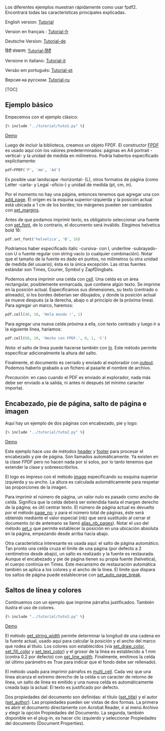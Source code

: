 ﻿Los diferentes ejemplos muestran rápidamente como usar fpdf2. Encontrará todas las características principales explicadas.

English version: [Tutorial](Tutorial.md)

Version en français : [Tutorial-fr](Tutorial-fr.md)

Deutsche Version: [Tutorial-de](Tutorial-de.md)

हिंदी संस्करण: [Tutorial-हिंदी](Tutorial-हिंदी.md)

Versione in italiano: [Tutorial-it](Tutorial-it.md)

Versão em português: [Tutorial-pt](Tutorial-pt.md)

Версия на русском: [Tutorial-ru](Tutorial-ru.md)

[TOC]

## Ejemplo básico ##

Empecemos con el ejemplo clásico: 

```python
{% include "../tutorial/tuto1.py" %}
```

[Demo](https://github.com/PyFPDF/fpdf2/raw/master/tutorial/tuto1.pdf)

Luego de incluir la biblioteca, creamos un objeto FPDF. El constructor [FPDF](fpdf/fpdf.html#fpdf.fpdf.FPDF) es usado aquí con los valores predeterminados: páginas en A4 portrait -vertical- y la unidad de medida en milímetros. Podría haberlos especificado explícitamente: 

```python
pdf=FPDF('P', 'mm', 'A4')
```

Es posible usar landscape -horizontal- (L), otros formatos de página (como Letter -carta- y Legal -oficio-) y unidad de medida (pt, cm, in). 

Por el momento no hay una página, entonces tenemos que agregar una con [add_page](fpdf/fpdf.html#fpdf.fpdf.FPDF.add_page). El origen es la esquina superior-izquierda y la posición actual está ubicada a 1 cm de los bordes; los márgenes pueden ser cambiados con [set_margins](fpdf/fpdf.html#fpdf.fpdf.FPDF.set_margins). 

Antes de que podamos imprimir texto, es obligatorio seleccionar una fuente con [set_font](fpdf/fpdf.html#fpdf.fpdf.FPDF.set_font), de lo contrario, el documento será inválido. Elegimos helvetica bold 16: 

```python
pdf.set_font('helvetica', 'B', 16)
```

Podríamos haber especificado italic -cursiva- con I, underline -subrayado- con U o fuente regular con string vacío (o cualquier combinación). Notar que el tamaño de la fuente es dado en puntos, no milímetros (u otra unidad de medida del usuario); ésta es la única excepción. Las otras fuentes estándar son Times, Courier, Symbol y ZapfDingbats. 

Podemos ahora imprimir una celda con [cell](fpdf/fpdf.html#fpdf.fpdf.FPDF.cell). Una celda es un área rectangular, posiblemente enmarcada, que contiene algún texto. Se imprime en la posición actual. Especificamos sus dimensiones, su texto (centrado o alineado), si los bordes deberían ser dibujados, y donde la posición actual se mueve después (a la derecha, abajo o al principio de la próxima linea). Para agregar un marco, haremos: 

```python
pdf.cell(40, 10, 'Hola mundo !', 1)
```

Para agregar una nueva celda próxima a ella, con texto centrado y luego ir a la siguiente línea, haríamos: 

```python
pdf.cell(60, 10, 'Hecho con FPDF.', 0, 1, 'C')
```

*Nota*: el salto de línea puede hacerse también con [ln](fpdf/fpdf.html#fpdf.fpdf.FPDF.ln). Este método permite especificar adicionalmente la altura del salto. 

Finalmente, el documento es cerrado y enviado al explorador con [output](fpdf/fpdf.html#fpdf.fpdf.FPDF.output). Podemos haberlo grabado a un fichero al pasarle el nombre de archivo. 

*Precaución*: en caso cuando el PDF es enviado al explorador, nada más debe ser enviado a la salida, ni antes ni después (el mínimo caracter importa). 


## Encabezado, pie de página, salto de página e imagen ##

Aquí hay un ejemplo de dos páginas con encabezado, pie y logo: 

```python
{% include "../tutorial/tuto2.py" %}
```
[Demo](https://github.com/PyFPDF/fpdf2/raw/master/tutorial/tuto2.pdf)

Este ejemplo hace uso de métodos  [header](fpdf/fpdf.html#fpdf.fpdf.FPDF.header) y  [footer](fpdf/fpdf.html#fpdf.fpdf.FPDF.footer) para procesar el encabezado y pie de página. Son llamados automáticamente. Ya existen en la clase FPDF pero no hacen nada por sí solos, por lo tanto tenemos que extender la clase y sobreescribirlos. 

El logo es impreso con el método [image](fpdf/fpdf.html#fpdf.fpdf.FPDF.image) especificando su esquina superior izquierda y su ancho. La altura es calculada automáticamente para respetar las proporciones de la imagen. 

Para imprimir el número de página, un valor nulo es pasado como ancho de celda. Significa que la celda deberá ser extendida hasta el margen derecho de la página; es útil centrar texto. El número de página actual es devuelto por el método [page_no](fpdf/fpdf.html#fpdf.fpdf.FPDF.page_no); y para el número total de páginas, éste será obtenido mediante el valor especial {nb} que será sustituido al cerrar el documento (si de antemano se llamó [alias_nb_pages](fpdf/fpdf.html#fpdf.fpdf.FPDF.alias_nb_pages)). 
Notar el uso del método [set_y](fpdf/fpdf.html#fpdf.fpdf.FPDF.set_y) que permite establecer la posición en una ubicación absoluta en la página, empezando desde arriba hacia abajo. 

Otra característica interesante es usada aquí: el salto de página automático. Tan pronto una celda cruza el límite de una página (por defecto a 2 centímetros desde abajo), un salto es realizado y la fuente es restaurada. Aunque el encabezado y pie de página tienen su propia fuente (helvetica), el cuerpo continúa en Times. Este mecanismo de restauración automática también se aplica a los colores y el ancho de la línea. El límite que dispara los saltos de página puede establecerse con [set_auto_page_break](fpdf/fpdf.html#fpdf.fpdf.FPDF.set_auto_page_break).


## Saltos de línea y colores ##

Continuemos con un ejemplo que imprime párrafos justificados. También ilustra el uso de colores.
```python
{% include "../tutorial/tuto3.py" %}
```
[Demo](https://github.com/PyFPDF/fpdf2/raw/master/tutorial/tuto3.pdf)

El método [get_string_width](fpdf/fpdf.html#fpdf.fpdf.FPDF.get_string_width) permite determinar la longitud de una cadena en la fuente actual, usado aquí para calcular la posición y el ancho del marco que rodea al título. Los colores son establecidos (vía [set_draw_color](fpdf/fpdf.html#fpdf.fpdf.FPDF.set_draw_color), [set_fill_color](fpdf/fpdf.html#fpdf.fpdf.FPDF.set_fill_color) y [set_text_color](fpdf/fpdf.html#fpdf.fpdf.FPDF.set_text_color)) y el grosor de la línea es establecido a 1 mm (contra 0.2 por defecto) con [set_line_width](fpdf/fpdf.html#fpdf.fpdf.FPDF.set_line_width). Finalmente, emitimos la celda (el último parámetro es True para indicar que el fondo debe ser rellenado). 

El método usado para imprimir párrafos es [multi_cell](fpdf/fpdf.html#fpdf.fpdf.FPDF.multi_cell). Cada vez que una línea alcanza el extremo derecho de la celda o un caracter de retorno de línea, un salto de línea es emitido y una nueva celda es automáticamente creada bajo la actual. El texto es justificado por defecto. 

Dos propiedades del documento son definidas: el título ([set_title](fpdf/fpdf.html#fpdf.fpdf.FPDF.set_title)) y el autor ([set_author](fpdf/fpdf.html#fpdf.fpdf.FPDF.set_author)). Las propiedades pueden ser vistas de dos formas. La primera es abrir el documento directamente con Acrobat Reader, ir al menú Archivo y elegir la opción Propiedades del Documento. La segunda, también disponible en el plug-in, es hacer clic izquierdo y seleccionar Propiedades del documento (Document Properties).
